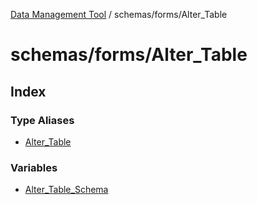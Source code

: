 [Data Management Tool](../../../index.md) / schemas/forms/Alter\_Table

# schemas/forms/Alter\_Table

## Index

### Type Aliases

- [Alter\_Table](type-aliases/Alter_Table.md)

### Variables

- [Alter\_Table\_Schema](variables/Alter_Table_Schema.md)
